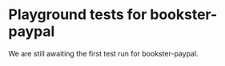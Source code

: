 # Playground tests for bookster-paypal
We are still awaiting the first test run for bookster-paypal.
